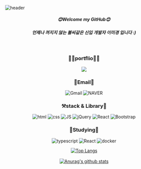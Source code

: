 
![header](https://capsule-render.vercel.app/api?type=wave&color=gradient&text=miGyeongLee%20&#58;&#41;%20%20&height=300&fontSize=80&)
<div align=center>
  
  
##### **😊Welcome my GitHub😊**
##### **언제나 꺼지지 않는 불씨같은 신입 개발자 이미경 입니다 &#58;&#41;**
  <br/>
  
  ### **🙋‍♀️portflio🙇‍♀️**
  <a href=https://sordid-nautilus-3c7.notion.site/MiGyeong-Portfolio-c56beed3bb564f72923f9fc3fb185c14>
    <img src=https://img.shields.io/badge/Notion-000000?style=for-the-badge&logo=notion&logoColor=white>
  </a>
  </br>
  
  ### **📧Email📧**
  ![Gmail](https://img.shields.io/badge/ak1004428@gmail.com-D14836?style=flat-square&logo=gmail&logoColor=white)
  ![NAVER](https://img.shields.io/badge/ak10044@naver.com-03C75A?style=flat-square&logo=NAVER&logoColor=FFFFFF)
  
  ### **⚒️stack & Library📁**
  
  ![html](https://img.shields.io/badge/Html-E34F26?style=flat-square&logo=Html5&logoColor=white) 
  ![css](https://img.shields.io/badge/CSS-1572B6?style=flat-square&logo=CSS3&logoColor=white) 
  ![JS](https://img.shields.io/badge/JavaScript-F7DF1E?style=flat-square&logo=JavaScript&logoColor=black) 
  ![jQuery](https://img.shields.io/badge/jQuery-BBDEFB?style=flat-square&logo=jQuery&logoColor=0769AD)
  ![React](https://img.shields.io/badge/React-2962FF?style=flat-square&logo=React&logoColor=61DAFB)
  ![Bootstrap](https://img.shields.io/badge/Bootstrap-7952B3?style=flat-square&logo=Bootstrap&logoColor=white)
  </br>
  
  ### **📖Studying📖**
  ![typescript](https://img.shields.io/badge/Typescript-3178C6?style=flat-square&logo=Typescript&logoColor=black) 
  ![React](https://img.shields.io/badge/React-2962FF?style=flat-square&logo=React&logoColor=61DAFB)
  ![docker](https://img.shields.io/badge/Docker-2496ED?style=flat-square&logo=Docker&logoColor=61DAFB)
  
[![Top Langs](https://github-readme-stats-git-masterrstaa-rickstaa.vercel.app/api/top-langs/?username=migyeonglee&layout=compact&theme=Most%20Used%20Languages&langs_count=8)](https://github.com/migyeonglee/github-readme-stats)
<br/>
<br/>
[![Anurag's github stats](https://github-readme-stats.vercel.app/api?username=migyeonglee&&show_icons=true&theme={theme})](https://github.com/migyeonglee/github-readme-stats)


  </div>
